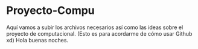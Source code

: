 # Proyecto-Compu
Aquí vamos a subir los archivos necesarios así como las ideas sobre el proyecto de computacional.
(Esto es para acordarme de cómo usar Github xd)
Hola buenas noches. 
